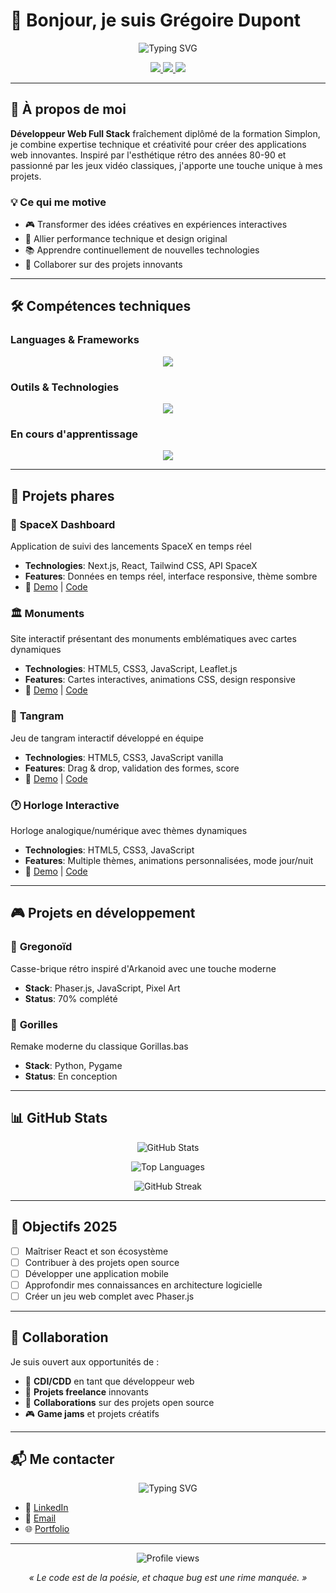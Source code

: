 # 👋 Bonjour, je suis Grégoire Dupont

<p align="center">
  <img src="https://readme-typing-svg.herokuapp.com?font=Press+Start+2P&size=20&pause=1000&color=00FF41&center=true&vCenter=true&width=600&lines=D%C3%A9veloppeur+Web+Full+Stack;Passionn%C3%A9+par+le+r%C3%A9tro+gaming;Cr%C3%A9ateur+d'exp%C3%A9riences+interactives" alt="Typing SVG" />
</p>

<p align="center">
  <a href="https://www.linkedin.com/in/gr%C3%A9goire-dupont-801355328/">
    <img src="https://img.shields.io/badge/LinkedIn-0A66C2?style=for-the-badge&logo=linkedin&logoColor=white"/>
  </a>
  <a href="mailto:dupontgregoire21@gmail.com">
    <img src="https://img.shields.io/badge/Email-D14836?style=for-the-badge&logo=gmail&logoColor=white"/>
  </a>
  <a href="https://gregoire-dupont.vercel.app/">
    <img src="https://img.shields.io/badge/Portfolio-000000?style=for-the-badge&logo=github&logoColor=white"/>
  </a>
</p>

---

## 🚀 À propos de moi

**Développeur Web Full Stack** fraîchement diplômé de la formation Simplon, je combine expertise technique et créativité pour créer des applications web innovantes. Inspiré par l'esthétique rétro des années 80-90 et passionné par les jeux vidéo classiques, j'apporte une touche unique à mes projets.

### 💡 Ce qui me motive
- 🎮 Transformer des idées créatives en expériences interactives
- 🎨 Allier performance technique et design original
- 📚 Apprendre continuellement de nouvelles technologies
- 🤝 Collaborer sur des projets innovants

---

## 🛠️ Compétences techniques

### Languages & Frameworks
<p align="center">
  <img src="https://skillicons.dev/icons?i=html,css,js,php,python,cs,bootstrap,tailwind" />
</p>

### Outils & Technologies
<p align="center">
  <img src="https://skillicons.dev/icons?i=git,docker,mysql,vscode,figma,vercel" />
</p>

### En cours d'apprentissage
<p align="center">
  <img src="https://skillicons.dev/icons?i=react,nextjs,symfony,nodejs" />
</p>

---

## 🎯 Projets phares

### 🚀 **SpaceX Dashboard**
Application de suivi des lancements SpaceX en temps réel
- **Technologies**: Next.js, React, Tailwind CSS, API SpaceX
- **Features**: Données en temps réel, interface responsive, thème sombre
- 🔗 [Demo](https://space-x-ruby.vercel.app/) | [Code](https://github.com/RetroGreg/spacex)

### 🏛️ **Monuments**
Site interactif présentant des monuments emblématiques avec cartes dynamiques
- **Technologies**: HTML5, CSS3, JavaScript, Leaflet.js
- **Features**: Cartes interactives, animations CSS, design responsive
- 🔗 [Demo](https://retrogreg.github.io/Monuments/) | [Code](https://github.com/RetroGreg/Monuments)

### 🧩 **Tangram**
Jeu de tangram interactif développé en équipe
- **Technologies**: HTML5, CSS3, JavaScript vanilla
- **Features**: Drag & drop, validation des formes, score
- 🔗 [Demo](https://lembont.github.io/Tangram-TC-PB-GD/) | [Code](https://github.com/lembont/Tangram-TC-PB-GD)

### 🕐 **Horloge Interactive**
Horloge analogique/numérique avec thèmes dynamiques
- **Technologies**: HTML5, CSS3, JavaScript
- **Features**: Multiple thèmes, animations personnalisées, mode jour/nuit
- 🔗 [Demo](https://retrogreg.github.io/Horloge/) | [Code](https://github.com/RetroGreg/Horloge)

---

## 🎮 Projets en développement

### 🧱 **Gregonoïd**
Casse-brique rétro inspiré d'Arkanoid avec une touche moderne
- **Stack**: Phaser.js, JavaScript, Pixel Art
- **Status**: 70% complété

### 🦍 **Gorilles**
Remake moderne du classique Gorillas.bas
- **Stack**: Python, Pygame
- **Status**: En conception

---

## 📊 GitHub Stats

<p align="center">
  <img src="https://github-readme-stats.vercel.app/api?username=RetroGreg&show_icons=true&theme=radical&hide_border=true" alt="GitHub Stats" />
</p>

<p align="center">
  <img src="https://github-readme-stats.vercel.app/api/top-langs/?username=RetroGreg&layout=compact&theme=radical&hide_border=true" alt="Top Languages" />
</p>

<p align="center">
  <img src="https://github-readme-streak-stats.herokuapp.com/?user=RetroGreg&theme=radical&hide_border=true" alt="GitHub Streak" />
</p>

---

## 🎯 Objectifs 2025

- [ ] Maîtriser React et son écosystème
- [ ] Contribuer à des projets open source
- [ ] Développer une application mobile
- [ ] Approfondir mes connaissances en architecture logicielle
- [ ] Créer un jeu web complet avec Phaser.js

---

## 🤝 Collaboration

Je suis ouvert aux opportunités de :
- 💼 **CDI/CDD** en tant que développeur web
- 🚀 **Projets freelance** innovants
- 🤝 **Collaborations** sur des projets open source
- 🎮 **Game jams** et projets créatifs

---

## 📬 Me contacter

<p align="center">
  <img src="https://readme-typing-svg.herokuapp.com?font=Press+Start+2P&size=14&pause=1000&color=00FF41&center=true&vCenter=true&width=400&lines=Ready+to+code+%3F;Let's+connect+!" alt="Typing SVG" />
</p>

- 💼 [LinkedIn](https://www.linkedin.com/in/gr%C3%A9goire-dupont-801355328/)
- 📧 [Email](mailto:dupontgregoire21@gmail.com)
- 🌐 [Portfolio](https://gregoire-dupont.vercel.app/)

---

<p align="center">
  <img src="https://komarev.com/ghpvc/?username=RetroGreg&color=blueviolet&style=flat-square&label=Profile+Views" alt="Profile views" />
</p>

<p align="center">
  <i>« Le code est de la poésie, et chaque bug est une rime manquée. »</i>
</p>
